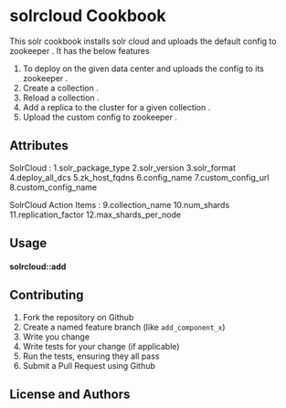 
solrcloud Cookbook
===================
This solr cookbook installs solr cloud and uploads the default config to zookeeper . It has the below features
 1. To deploy on the given data center and uploads the config to its zookeeper . 
 2. Create a collection . 
 3. Reload a collection . 
 4. Add a replica to the cluster for a given collection . 
 5. Upload the custom config to zookeeper .


Attributes
----------
SolrCloud :
1.solr_package_type
2.solr_version
3.solr_format
4.deploy_all_dcs
5.zk_host_fqdns
6.config_name
7.custom_config_url
8.custom_config_name


SolrCloud Action Items :
9.collection_name
10.num_shards
11.replication_factor
12.max_shards_per_node

Usage
-----
#### solrcloud::add


Contributing
------------
1. Fork the repository on Github
2. Create a named feature branch (like `add_component_x`)
3. Write you change
4. Write tests for your change (if applicable)
5. Run the tests, ensuring they all pass
6. Submit a Pull Request using Github


License and Authors
-------------------


